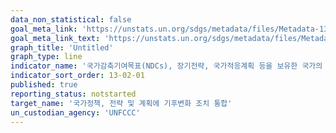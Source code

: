 ```yaml
---
data_non_statistical: false
goal_meta_link: 'https://unstats.un.org/sdgs/metadata/files/Metadata-13-02-01.pdf'
goal_meta_link_text: 'https://unstats.un.org/sdgs/metadata/files/Metadata-13-02-01.pdf'
graph_title: 'Untitled'
graph_type: line
indicator_name: '국가감축기여목표(NDCs), 장기전략, 국가적응계획 등을 보유한 국가의 수'
indicator_sort_order: 13-02-01
published: true
reporting_status: notstarted
target_name: '국가정책, 전략 및 계획에 기후변화 조치 통합'
un_custodian_agency: 'UNFCCC'
---
```

